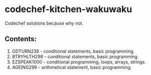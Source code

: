 # codechef-kitchen-wakuwaku
Codechef solutions because why not.

## Contents:
1. GDTURN238 - conditional statements, basic programming.
2. BTRYHLTH298 - conditional statements, basic programming.
3. EZSPEAK1000 - conditional programming, loops, arrays, strings.
4. AGEING299 - arithmetical statement, basic programming.
